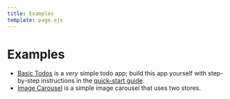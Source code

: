 ```yaml
---
title: Examples
template: page.ejs
---
```


Examples
========

* [Basic Todos](/getting-started/quick-start.html) is a *very* simple todo app; build this app yourself with step-by-step instructions in the [quick-start guide](/getting-started/quick-start.html).
* [Image Carousel](/examples/carousel/) is a simple image carousel that uses two stores.
